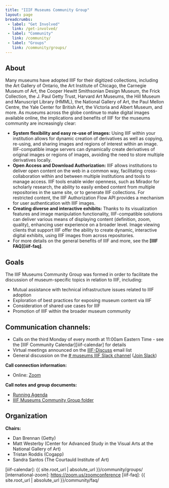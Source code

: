 ```yaml
---
title: "IIIF Museums Community Group"
layout: page
breadcrumbs:
 - label: "Get Involved"
   link: /get-involved/
 - label: "Community"
   link: /community/
 - label: "Groups"
   link: /community/groups/
---
```


## About

Many museums have adopted IIIF for their digitized collections, including the Art Gallery of Ontario, the Art Institute of Chicago, the Carnegie Museum of Art, the Cooper Hewitt Smithsonian Design Museum, the Frick Collection, the J. Paul Getty Trust, Harvard Art Museums, the Hill Museum and Manuscript Library (HMML), the National Gallery of Art, the Paul Mellon Centre, the Yale Center for British Art, the Victoria and Albert Museum, and more.
As museums across the globe continue to make digital images available online, the implications and benefits of IIIF for the museums community are increasingly clear:

* **System flexibility and easy re-use of images:** Using IIIF within your institution allows for dynamic creation of derivatives as well as copying, re-using, and sharing images and regions of interest within an image. IIIF-compatible image servers can dynamically create derivatives of original images or regions of images, avoiding the need to store multiple derivatives locally.
* **Open Access and Download Authorization:** IIIF allows institutions to deliver open content on the web in a common way, facilitating cross-collaboration within and between multiple institutions and tools to manage access. IIIF tools enable wider openness, such as Mirador for scholarly research, the ability to easily embed content from multiple repositories in the same site, or to generate IIIF collections. For restricted content, the IIIF Authorization Flow API provides a mechanism for user authentication with IIIF images.
* **Creating diverse and interactive exhibits:** Thanks to its visualization features and image manipulation functionality, IIIF-compatible solutions can deliver various means of displaying content (definition, zoom, quality), enhancing user experience on a broader level. Image viewing clients that support IIIF offer the ability to create dynamic, interactive digital exhibits, using IIIF images from across repositories.
* For more details on the general benefits of IIIF and more, see the **[IIIF FAQ][iiif-faq]**.

## Goals

The IIIF Museums Community Group was formed in order to facilitate the discussion of museum-specific topics in relation to IIIF, including:

  * Mutual assistance with technical infrastructure issues related to IIIF adoption
  * Exploration of best practices for exposing museum content via IIIF
  * Consideration of shared use cases for IIIF
  * Promotion of IIIF within the broader museum community

## Communication channels:

  * Calls on the third Monday of every month at 11:00am Eastern Time - see the [IIIF Community Calendar][iiif-calendar] for details
  * Virtual meetings announced on the [IIIF-Discuss][iiif-discuss] email list
  * General discussion on the [# museums IIIF Slack channel][museums-slack] ([Join Slack][slack])

**Call connection information:**

  * Online: [Zoom][zoom-link]

**Call notes and group documents:**

  * [Running Agenda][agenda]
  * [IIIF Museums Community Group folder][museums-folder]


## Organization

**Chairs:**

  * Dan Brennan (Getty)
  * Matt Westerby (Center for Advanced Study in the Visual Arts at the National Gallery of Art)
  * Tristan Roddis (Cogapp)
  * Sandra Santos (The Courtauld Institute of Art)


  [iiif-discuss]: https://groups.google.com/forum/#!forum/iiif-discuss "IIIF-Discuss Forum"
  [museums-slack]: https://iiif.slack.com/messages/museums/details/
  [museums-folder]:https://drive.google.com/drive/folders/0B9EeoRu2zWerLXhfMm9abGFxbTg?usp=sharing
  [slack]: http://bit.ly/iiif-slack
  [zoom-link]: https://stanford.zoom.us/j/92418402628?pwd=UE14M1cxZjd3bUtoL3BaWjdVK0N5Zz09
  [agenda]: https://docs.google.com/document/d/13nIWiwNXYFyogR84h4dBLmCo8x1IRmOmfpgTwA0BWwM/edit?usp=sharing
  [iiif-calendar]: {{ site.root_url | absolute_url }}/community/groups/
  [international-zoom]: https://zoom.us/zoomconference
  [iiif-faq]: {{ site.root_url | absolute_url }}/community/faq/

